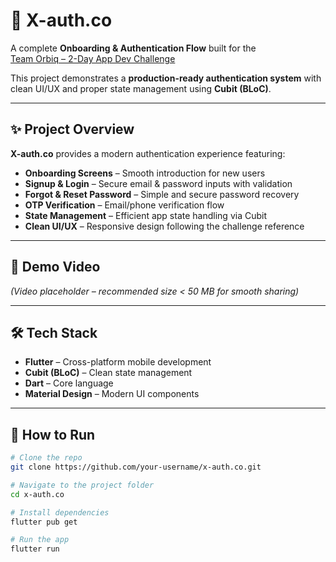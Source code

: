 # 🚀 X-auth.co  

A complete **Onboarding & Authentication Flow** built for the  
[Team Orbiq – 2-Day App Dev Challenge](https://web.facebook.com/share/p/16yWuKRbow/)  

This project demonstrates a **production-ready authentication system** with clean UI/UX and proper state management using **Cubit (BLoC)**.

---

## ✨ Project Overview  

**X-auth.co** provides a modern authentication experience featuring:  
- **Onboarding Screens** – Smooth introduction for new users  
- **Signup & Login** – Secure email & password inputs with validation  
- **Forgot & Reset Password** – Simple and secure password recovery  
- **OTP Verification** – Email/phone verification flow  
- **State Management** – Efficient app state handling via Cubit  
- **Clean UI/UX** – Responsive design following the challenge reference  

---

## 🎥 Demo Video  
*(Video placeholder – recommended size < 50 MB for smooth sharing)*  

---

## 🛠️ Tech Stack  
- **Flutter** – Cross-platform mobile development  
- **Cubit (BLoC)** – Clean state management  
- **Dart** – Core language  
- **Material Design** – Modern UI components  

---

## 🚀 How to Run

```bash
# Clone the repo
git clone https://github.com/your-username/x-auth.co.git

# Navigate to the project folder
cd x-auth.co

# Install dependencies
flutter pub get

# Run the app
flutter run

